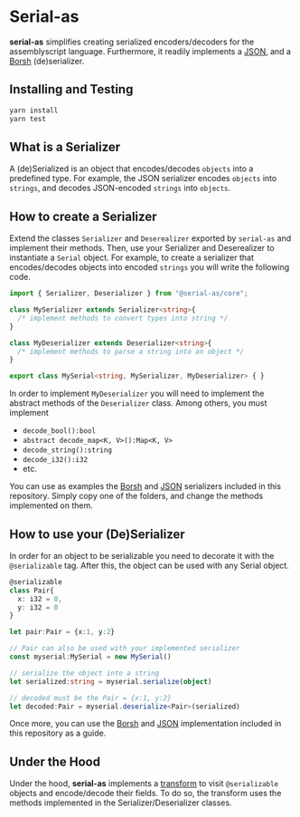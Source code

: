 # Serial-as

**serial-as** simplifies creating serialized encoders/decoders for the assemblyscript language. Furthermore, it readily implements a [JSON](./json), and a [Borsh](./borsh) (de)serializer.

## Installing and Testing
```bash
yarn install
yarn test
```

## What is a Serializer
A (de)Serialized is an object that encodes/decodes `objects` into a predefined type. For example, the JSON serializer encodes `objects` into `strings`, and decodes JSON-encoded `strings` into `objects`.

## How to create a Serializer
Extend the classes `Serializer` and `Deserealizer` exported by `serial-as` and implement their methods. Then, use your Serializer and Deserealizer to instantiate a `Serial` object. For example, to create a serializer that encodes/decodes objects into encoded `strings` you will write the following code.

```ts
import { Serializer, Deserializer } from "@serial-as/core";

class MySerializer extends Serializer<string>{
  /* implement methods to convert types into string */
}

class MyDeserializer extends Deserializer<string>{
  /* implement methods to parse a string into an object */
}

export class MySerial<string, MySerializer, MyDeserializer> { }
```

In order to implement `MyDeserializer` you will need to implement the abstract methods of the `Deserializer` class. Among others, you must implement 
- `decode_bool():bool`
- `abstract decode_map<K, V>():Map<K, V>`
- `decode_string():string`
- `decode_i32():i32`
- etc.

You can use as examples the [Borsh](./borsh) and [JSON](./json) serializers included in this repository. Simply copy one of the folders, and change the methods implemented on them.

## How to use your (De)Serializer
In order for an object to be serializable you need to decorate it with the `@serializable` tag. After this, the object can be used with any Serial object.

```ts
@serializable
class Pair{
  x: i32 = 0,
  y: i32 = 0
}

let pair:Pair = {x:1, y:2}

// Pair can also be used with your implemented serializer
const myserial:MySerial = new MySerial()

// serialize the object into a string
let serialized:string = myserial.serialize(object)  

// decoded must be the Pair = {x:1, y:2}
let decoded:Pair = myserial.deserialize<Pair>(serialized)
```

Once more, you can use the [Borsh](./borsh) and [JSON](./json) implementation included in this repository as a guide.

## Under the Hood
Under the hood, **serial-as** implements a [transform](https://www.assemblyscript.org/transforms.html) to visit `@serializable` objects and encode/decode their fields. To do so, the transform uses the methods implemented in the Serializer/Deserializer classes.
